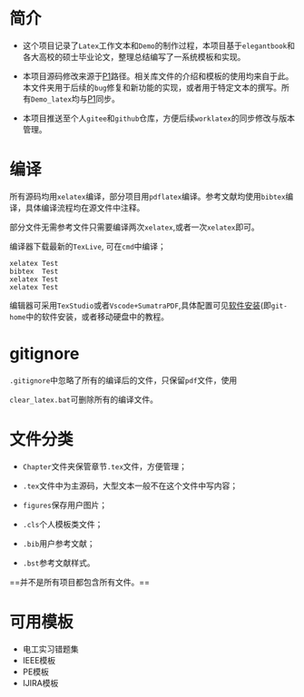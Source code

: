# 简介
- 这个项目记录了`Latex`工作文本和`Demo`的制作过程，本项目基于`elegantbook`和各大高校的硕士毕业论文，整理总结编写了一系统模板和实现。

- 本项目源码修改来源于[P1](E:\均胜电子\Latex_RJZ)路径。相关库文件的介绍和模板的使用均来自于此。本文件夹用于后续的`bug`修复和新功能的实现，或者用于特定文本的撰写。所有`Demo_latex`均与[P1](E:\均胜电子\Latex_RJZ)同步。
- 本项目推送至个人`gitee`和`github`仓库，方便后续`worklatex`的同步修改与版本管理。



# 编译

所有源码均用`xelatex`编译，部分项目用`pdflatex`编译。参考文献均使用`bibtex`编译，具体编译流程均在源文件中注释。

部分文件无需参考文件只需要编译两次`xelatex`,或者一次`xelatex`即可。

编译器下载最新的`TexLive`, 可在`cmd`中编译；

```
xelatex Test
bibtex  Test
xelatex Test
xelatex Test
```



编辑器可采用`TexStudio`或者`Vscode+SumatraPDF`,具体配置可见[软件安装](E:\均胜电子\git-home)(即`git-home`中的软件安装，或者移动硬盘中的教程。



# gitignore

`.gitignore`中忽略了所有的编译后的文件，只保留`pdf`文件，使用

`clear_latex.bat`可删除所有的编译文件。



# 文件分类

- `Chapter`文件夹保管章节`.tex`文件，方便管理；

- `.tex`文件中为主源码，大型文本一般不在这个文件中写内容；
- `figures`保存用户图片；
- `.cls`个人模板类文件；
- `.bib`用户参考文献；
- `.bst`参考文献样式。

==并不是所有项目都包含所有文件。==



# 可用模板

- 电工实习错题集
- IEEE模板
- PE模板
- IJIRA模板

